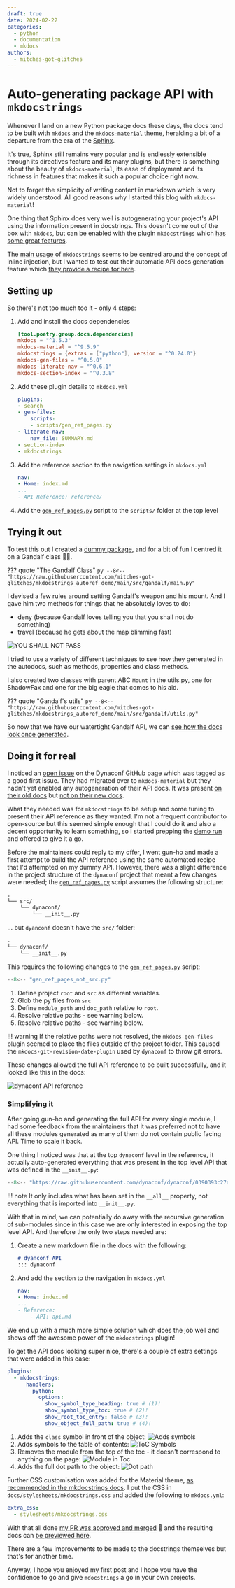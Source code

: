 ```yaml
---
draft: true
date: 2024-02-22
categories:
  - python
  - documentation
  - mkdocs
authors:
  - mitches-got-glitches
---
```


# Auto-generating package API with `mkdocstrings`

Whenever I land on a new Python package docs these days, the docs tend to be built with
[`mkdocs`][mkdocs] and the [`mkdocs-material`][mkdocs-material] theme, heralding a bit of a
departure from the era of the [Sphinx].

It's true, Sphinx still remains very popular and is endlessly extensible through its directives
feature and its many plugins, but there is something about the beauty of `mkdocs-material`, its ease
of deployment and its richness in features that makes it such a popular choice right now.

<!-- more -->

Not to forget the simplicity of writing content in markdown which is very widely understood.
All good reasons why I started this blog with `mkdocs-material`!

One thing that Sphinx does very well is autogenerating your project's API using the information
present in docstrings. This doesn't come out of the box with `mkdocs`, but can be enabled with the
plugin `mkdocstrings` which [has some great features](https://mkdocstrings.github.io/#features).

The [main usage](https://mkdocstrings.github.io/usage/) of `mkdocstrings` seems to be centred around
the concept of inline injection, but I wanted to test out their automatic API docs generation
feature which [they provide a recipe for here][API-gen].

## Setting up

So there's not too much too it - only 4 steps:

1. Add and install the docs dependencies

    ```toml title="pyproject.toml"
    [tool.poetry.group.docs.dependencies]
    mkdocs = "^1.5.3"
    mkdocs-material = "^9.5.9"
    mkdocstrings = {extras = ["python"], version = "^0.24.0"}
    mkdocs-gen-files = "^0.5.0"
    mkdocs-literate-nav = "^0.6.1"
    mkdocs-section-index = "^0.3.8"
    ```

2. Add these plugin details to `mkdocs.yml`

    ```yaml title="mkdocs.yml"
    plugins:
    - search
    - gen-files:
        scripts:
        - scripts/gen_ref_pages.py
    - literate-nav:
        nav_file: SUMMARY.md
    - section-index
    - mkdocstrings
    ```

3. Add the reference section to the navigation settings in `mkdocs.yml`
    ```yaml title="mkdocs.yml"
    nav:
    - Home: index.md
    ...
    - API Reference: reference/
    ```

4. Add the [`gen_ref_pages.py`][gen-ref-pages.py] script to the `scripts/` folder at the top level


## Trying it out

To test this out I created a [dummy package][autoref-demo-repo], and for a bit of fun I centred it
on a Gandalf class 🧙‍♂️.

<!-- ??? quote "The Gandalf Class"
    <script src="https://gist.github.com/mitches-got-glitches/3fad75f9ecdd1ab618b4357e47f05c0b.js"></script> -->

??? quote "The Gandalf Class"
    ```py
    --8<-- "https://raw.githubusercontent.com/mitches-got-glitches/mkdocstrings_autoref_demo/main/src/gandalf/main.py"
    ```

I devised a few rules around setting Gandalf's weapon and his mount. And I gave him two methods for
things that he absolutely loves to do:

* deny (because Gandalf loves telling you that you shall not do something)
* travel (because he gets about the map blimming fast)

![YOU SHALL NOT PASS](https://media1.tenor.com/images/d23c20302e1d7d01bb8ec3b29c747583/tenor.gif?itemid=12019193)

I tried to use a variety of different techniques to see how they generated in the autodocs, such as
methods, properties and class methods.

I also created two classes with parent ABC `Mount` in the utils.py, one for ShadowFax and one for
the big eagle that comes to his aid.

??? quote "Gandalf's utils"
    ```py
    --8<-- "https://raw.githubusercontent.com/mitches-got-glitches/mkdocstrings_autoref_demo/main/src/gandalf/utils.py"
    ```

So now that we have our watertight Gandalf API, we can [see how the docs look once generated][gandalf-ref].


## Doing it for real

I noticed an [open issue](https://github.com/dynaconf/dynaconf/issues/997) on the Dynaconf GitHub
page which was tagged as a good first issue. They had migrated over to `mkdocs-material`
but they hadn't yet enabled any autogeneration of their API docs. It was present [on their old
docs](https://dynaconf.readthedocs.io/en/docs_223/reference/dynaconf.html#) but [not on their new
docs](https://www.dynaconf.com/).

What they needed was for `mkdocstrings` to be setup and some tuning to present their API reference
as they wanted. I'm not a frequent contributor to open-source but this seemed simple enough that I
could do it and also a decent opportunity to learn something, so I started prepping the [demo
run](#testing-it-out) and offered to give it a go.

Before the maintainers could reply to my offer, I went gun-ho and made a first attempt to build the
API reference using the same automated recipe that I'd attempted on my dummy API. However, there was
a slight difference in the project structure of the `dynaconf` project that meant a few changes were
needed; the [`gen_ref_pages.py`][gen-ref-pages.py] script assumes the following structure:

```txt
.
└── src/
    └── dynaconf/
        └── __init__.py
```

... but `dyanconf` doesn't have the `src/` folder:

```txt
.
└── dynaconf/
    └── __init__.py
```

<!-- ??? info "These lines of code will definitely be affected."
    ```py title="gen_ref_pages.py" linenums="1" hl_lines="8-13"
    --8<-- "gen_ref_pages.py"
    ``` -->

This requires the following changes to the [`gen_ref_pages.py`][gen-ref-pages.py] script:

```py title="gen_ref_pages.py" linenums="1" hl_lines="8-9 11-14 34"
--8<-- "gen_ref_pages_not_src.py"
```

  1. Define project `root` and `src` as different variables.
  2. Glob the py files from `src`
  3. Define `module_path` and `doc_path` relative to `root`.
  4. Resolve relative paths - see warning below.
  5. Resolve relative paths - see warning below.

!!! warning
    If the relative paths were not resolved, the `mkdocs-gen-files` plugin seemed to place the files
    outside of the project folder. This caused the `mkdocs-git-revision-date-plugin` used by
    `dynaconf` to throw git errors.

These changes allowed the full API reference to be built successfully, and it looked like this in
the docs:

![dynaconf API reference](img/dynaconf_api.png)

### Simplifying it

After going gun-ho and generating the full API for every single module, I had some feedback from the
maintainers that it was preferred not to have all these modules generated as many of them do not
contain public facing API. Time to scale it back.

One thing I noticed was that at the top `dynaconf` level in the reference, it actually
auto-generated everything that was present in the top level API that was defined in the
`__init__.py`:

```py title="dynaconf/__init__.py"
--8<-- "https://raw.githubusercontent.com/dynaconf/dynaconf/0390393c27a7ef27104bbda2426b3382dcc7fb9f/dynaconf/__init__.py:30:42"
```

!!! note
    It only includes what has been set in the `__all__` property, not everything that is imported
    into `__init__.py`.

With that in mind, we can potentially do away with the recursive generation of sub-modules since in
this case we are only interested in exposing the top level API. And therefore the only two steps
needed are:

1. Create a new markdown file in the docs with the following:
    ```md title="docs/api.py"
    # dyanconf API
    ::: dynaconf
    ```
2. And add the section to the navigation in `mkdocs.yml`
    ```yaml title="mkdocs.yml"
    nav:
    - Home: index.md
    ...
    - Reference:
        - API: api.md
    ```

We end up with a much more simple solution which does the job well and shows off the awesome power
of the `mkdocstrings` plugin!

To get the API docs looking super nice, there's a couple of extra settings that were added in this
case:

```yaml title="mkdocs.yml"
plugins:
  - mkdocstrings:
      handlers:
        python:
          options:
            show_symbol_type_heading: true # (1)!
            show_symbol_type_toc: true # (2)!
            show_root_toc_entry: false # (3)!
            show_object_full_path: true # (4)!
```

1. Adds the `class` symbol in front of the object:
   ![Adds symbols](img/symbol_type_heading.png)
2. Adds symbols to the table of contents:
   ![ToC Symbols](img/toc_symbols.png)
3. Removes the module from the top of the toc - it doesn't correspond to anything on the page:
   ![Module in Toc](img/mod_in_toc.png)
4. Adds the full dot path to the object:
   ![Dot path](img/symbol_type_heading.png)

Further CSS customisation was added for the Material theme, [as recommended in the mkdocstrings
docs][material-mkdocstrings-style]. I put the CSS in `docs/stylesheets/mkdocstrings.css` and added
the following to `mkdocs.yml`:

```yaml title="mkdocs.yml"
extra_css:
  - stylesheets/mkdocstrings.css
```

With that all done [my PR was approved and merged](https://github.com/dynaconf/dynaconf/pull/1058)
🦾 and the resulting docs can [be previewed here](https://deploy-preview-1058--dynaconf.netlify.app/api/).

There are a few improvements to be made to the docstrings themselves but that's for another time.

Anyway, I hope you enjoyed my first post and I hope you have the confidence to go and give
`mdocstrings` a go in your own projects.


[mkdocs]: https://www.mkdocs.org/
[mkdocstrings]: https://mkdocstrings.github.io/
[mkdocs-material]: https://squidfunk.github.io/mkdocs-material/
[Sphinx]: https://www.sphinx-doc.org/
[API-gen]: https://mkdocstrings.github.io/recipes/#automatic-code-reference-pages
[autoref-demo-repo]: https://github.com/mitches-got-glitches/mkdocstrings_autoref_demo
[gandalf-ref]: https://mitches-got-glitches.github.io/mkdocstrings_autoref_demo/reference/gandalf/
[gen-ref-pages.py]: https://github.com/mitches-got-glitches/mkdocstrings_autoref_demo/blob/523a6ef7b63a3161c5ef4fa9ac1ffd4ea3104925/scripts/gen_ref_pages.py
[material-mkdocstrings-style]: https://mkdocstrings.github.io/python/usage/customization/#material